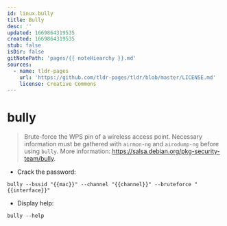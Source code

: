 ```yaml
---
id: linux.bully
title: Bully
desc: ''
updated: 1669864319535
created: 1669864319535
stub: false
isDir: false
gitNotePath: 'pages/{{ noteHiearchy }}.md'
sources:
  - name: tldr-pages
    url: 'https://github.com/tldr-pages/tldr/blob/master/LICENSE.md'
    license: Creative Commons
---
```

# bully

> Brute-force the WPS pin of a wireless access point.
> Necessary information must be gathered with `airmon-ng` and `airodump-ng` before using `bully`.
> More information: <https://salsa.debian.org/pkg-security-team/bully>.

- Crack the password:

`bully --bssid "{{mac}}" --channel "{{channel}}" --bruteforce "{{interface}}"`

- Display help:

`bully --help`

